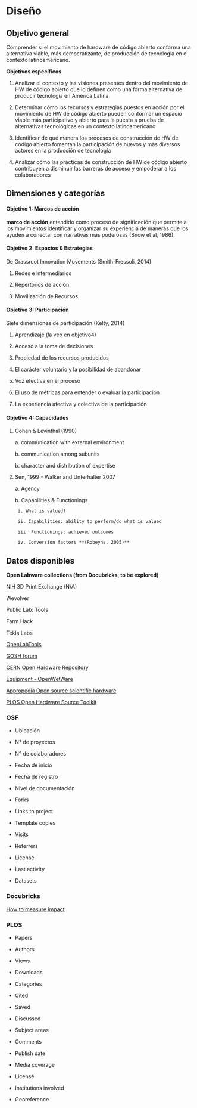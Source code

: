 # Diseño

## Objetivo general

Comprender si el movimiento de hardware de código abierto conforma una alternativa viable, más democratizante, de producción de tecnología en el contexto latinoamericano.

**Objetivos específicos**

1. Analizar el contexto y las visiones presentes dentro del movimiento de HW de código abierto que lo definen como una forma alternativa de producir tecnología en América Latina

2. Determinar cómo los recursos y estrategias puestos en acción por el movimiento de HW de código abierto pueden conformar un espacio viable más participativo y abierto para la puesta a prueba de alternativas tecnológicas en un contexto latinoamericano

3. Identificar de qué manera los procesos de construcción de HW de código abierto fomentan la participación de nuevos y más diversos actores en la producción de tecnología

4. Analizar cómo las prácticas de construcción de HW de código abierto contribuyen a disminuir las barreras de acceso y empoderar a los colaboradores


## Dimensiones y categorías

#### Objetivo 1: Marcos de acción 

**marco de acción** entendido como proceso de significación que permite a los movimientos identificar y organizar su experiencia de maneras que los ayuden a conectar con narrativas más poderosas (Snow et al, 1986).

#### Objetivo 2: Espacios & Estrategias

De Grassroot Innovation Movements (Smith-Fressoli, 2014)

1. Redes e intermediarios

2. Repertorios de acción

3. Movilización de Recursos 

#### Objetivo 3: Participación

Siete dimensiones de participación (Kelty, 2014)

1. Aprendizaje (la veo en objetivo4)

2. Acceso a la toma de decisiones

3. Propiedad de los recursos producidos 

4. El carácter voluntario y la posibilidad de abandonar 

5. Voz efectiva en el proceso 

6. El uso de métricas para entender o evaluar la participación 

7. La experiencia afectiva y colectiva de la participación 

#### Objetivo 4: Capacidades

1. Cohen & Levinthal (1990)

    a. communication with external environment

    b. communication among subunits

    b. character and distribution of expertise

2. Sen, 1999 - Walker and Unterhalter 2007

    a. Agency 

    b. Capabilities & Functionings

        i. What is valued?

        ii. Capabilities: ability to perform/do what is valued

        iii. Functionings: achieved outcomes

        iv. Conversion factors **(Robeyns, 2005)**


## **Datos disponibles**

**Open Labware collections (from Docubricks, to be explored)**

NIH 3D Print Exchange (N/A) 

Wevolver 

Public Lab: Tools 

Farm Hack 

Tekla Labs

[OpenLabTools](http://www.openlabtools.org/)

[GOSH forum](http://forum.openhardware.science/)

[CERN Open Hardware Repository](https://www.ohwr.org/)

[Equipment - OpenWetWare](https://openwetware.org/wiki/Equipment)

[Appropedia Open source scientific hardware](http://www.appropedia.org/Category:Open_source_scientific_hardware)

[PLOS Open Hardware Source Toolkit](https://channels.plos.org/open-source-toolkit)

### OSF

* Ubicación

* N° de proyectos

* N° de colaboradores

* Fecha de inicio

* Fecha de registro

* Nivel de documentación

* Forks

* Links to project

* Template copies

* Visits

* Referrers

* License

* Last activity

* Datasets

### Docubricks

[How to measure impact](https://docubricks.com/impact-tools.jsp)

### PLOS

* Papers

* Authors

* Views

* Downloads

* Categories

* Cited

* Saved

* Discussed

* Subject areas

* Comments

* Publish date

* Media coverage

* License

* Institutions involved

* Georeference


